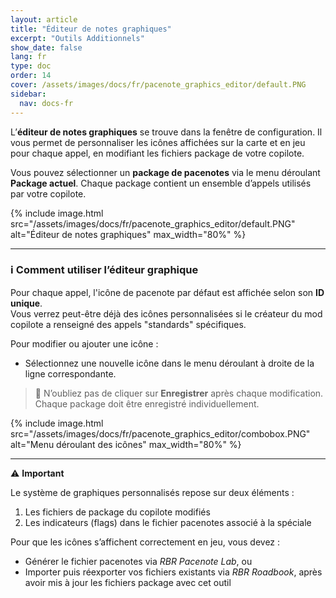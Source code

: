 ```yaml
---
layout: article
title: "Éditeur de notes graphiques"
excerpt: "Outils Additionnels"
show_date: false
lang: fr
type: doc
order: 14
cover: /assets/images/docs/fr/pacenote_graphics_editor/default.PNG
sidebar:
  nav: docs-fr
---
```


L’**éditeur de notes graphiques** se trouve dans la fenêtre de configuration. Il vous permet de personnaliser les icônes affichées sur la carte et en jeu pour chaque appel, en modifiant les fichiers package de votre copilote.

Vous pouvez sélectionner un **package de pacenotes** via le menu déroulant **Package actuel**. Chaque package contient un ensemble d’appels utilisés par votre copilote.


{% include image.html
   src="/assets/images/docs/fr/pacenote_graphics_editor/default.PNG"
   alt="Éditeur de notes graphiques"
   max_width="80%" %}

---

### ℹ️ Comment utiliser l’éditeur graphique

Pour chaque appel, l'icône de pacenote par défaut est affichée selon son **ID unique**.  
Vous verrez peut-être déjà des icônes personnalisées si le créateur du mod copilote a renseigné des appels "standards" spécifiques.

Pour modifier ou ajouter une icône :
- Sélectionnez une nouvelle icône dans le menu déroulant à droite de la ligne correspondante.

> 💾 N’oubliez pas de cliquer sur **Enregistrer** après chaque modification.  
> Chaque package doit être enregistré individuellement.

{% include image.html
   src="/assets/images/docs/fr/pacenote_graphics_editor/combobox.PNG"
   alt="Menu déroulant des icônes"
   max_width="80%" %}

---

⚠️ **Important**

Le système de graphiques personnalisés repose sur deux éléments :

1. Les fichiers de package du copilote modifiés  
2. Les indicateurs (flags) dans le fichier pacenotes associé à la spéciale

Pour que les icônes s’affichent correctement en jeu, vous devez :
- Générer le fichier pacenotes via *RBR Pacenote Lab*, ou  
- Importer puis réexporter vos fichiers existants via *RBR Roadbook*, après avoir mis à jour les fichiers package avec cet outil
